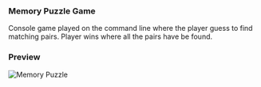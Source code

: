 ### **Memory Puzzle Game**

Console game played on the command line where the player guess to find matching pairs. 
Player wins where all the pairs have be found.

### **Preview**

![Memory Puzzle ](https://user-images.githubusercontent.com/57391125/107753819-9d2e3700-6cee-11eb-9e83-389d8ff5ce04.JPG)
